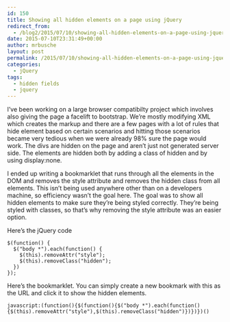 ```yaml
---
id: 150
title: Showing all hidden elements on a page using jQuery
redirect_from:
  - /blog2/2015/07/10/showing-all-hidden-elements-on-a-page-using-jquery/
date: 2015-07-10T23:31:49+00:00
author: mrbusche
layout: post
permalink: /2015/07/10/showing-all-hidden-elements-on-a-page-using-jquery/
categories:
  - jQuery
tags:
  - hidden fields
  - jquery
---
```


I&#8217;ve been working on a large browser compatibilty project which involves also giving the page a facelift to bootstrap. We&#8217;re mostly modifying XML which creates the markup and there are a few pages with a lot of rules that hide element based on certain scenarios and hitting those scenarios became very tedious when we were already 98% sure the page would work. The divs are hidden on the page and aren&#8217;t just not generated server side. The elements are hidden both by adding a class of hidden and by using display:none.

I ended up writing a bookmarklet that runs through all the elements in the DOM and removes the style attribute and removes the hidden class from all elements. This isn&#8217;t being used anywhere other than on a developers machine, so efficiency wasn&#8217;t the goal here. The goal was to show all hidden elements to make sure they&#8217;re being styled correctly. They&#8217;re being styled with classes, so that&#8217;s why removing the style attribute was an easier option.

Here&#8217;s the jQuery code

    $(function() {
      $("body *").each(function() {
        $(this).removeAttr("style");
        $(this).removeClass("hidden");
      })
    });

Here&#8217;s the bookmarklet. You can simply create a new bookmark with this as the URL and click it to show the hidden elements.

    javascript:(function(){$(function(){$("body *").each(function(){$(this).removeAttr("style"),$(this).removeClass("hidden")})})})()
